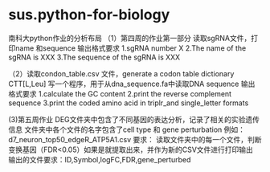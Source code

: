 # sus.python-for-biology
南科大python作业的分析布局
（1）第四周的作业第一部分
     读取sgRNA文件，打印name 和sequence 
     输出格式要求
     1.sgRNA number X
     2.The name of the sgRNA is XXX
     3.The sequence of the sgRNA is XXX
     
（2）读取condon_table.csv 文件，generate a codon table dictionary  CTT[L,Leu]
     写一个程序，用于从dna_sequence.fa中读取DNA sequence
     输出格式要求
     1.calculate the GC content
     2.print the reverse complement sequence
     3.print the coded amino acid in triplr_and single_letter formats
     
 (3)第五周作业
    DEG文件夹中包含了不同基因的表达分析，记录了相关的实验遗传信息
    文件夹中各个文件的名字包含了cell type 和 gene perturbation
    例如：d7_neuron_top50_edgeR_ATP5A1.csv
    要求：
    读取文件夹中的每一个文件，判断变换基因（FDR<0.05）如果是就提取出来，并作为新的CSV文件进行打印输出
    输出的文件要求：ID,Symbol,logFC,FDR,gene_perturbed
